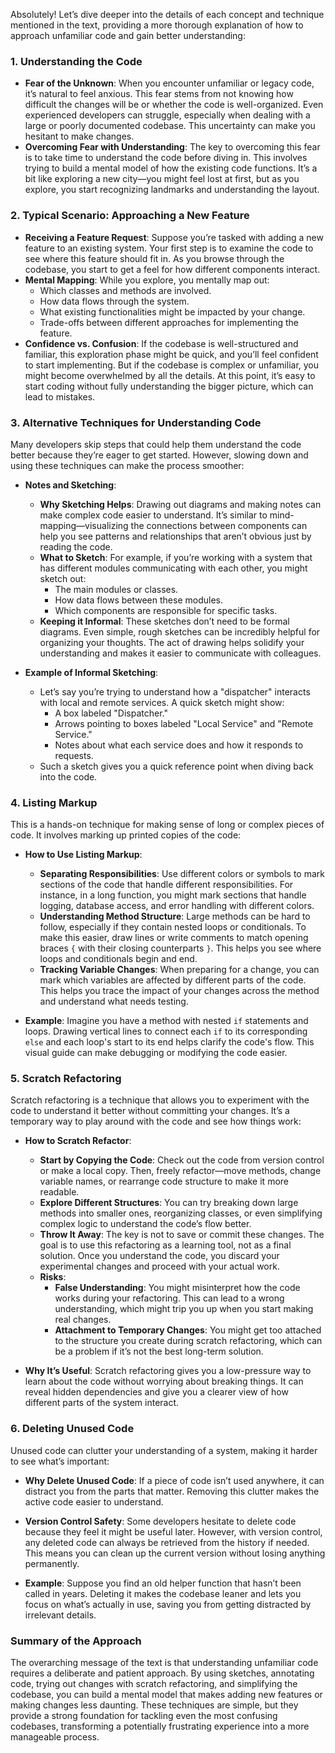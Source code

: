 Absolutely! Let’s dive deeper into the details of each concept and technique mentioned in the text, providing a more thorough explanation of how to approach unfamiliar code and gain better understanding:

### 1. **Understanding the Code**
   - **Fear of the Unknown**: When you encounter unfamiliar or legacy code, it’s natural to feel anxious. This fear stems from not knowing how difficult the changes will be or whether the code is well-organized. Even experienced developers can struggle, especially when dealing with a large or poorly documented codebase. This uncertainty can make you hesitant to make changes.
   - **Overcoming Fear with Understanding**: The key to overcoming this fear is to take time to understand the code before diving in. This involves trying to build a mental model of how the existing code functions. It’s a bit like exploring a new city—you might feel lost at first, but as you explore, you start recognizing landmarks and understanding the layout.

### 2. **Typical Scenario: Approaching a New Feature**
   - **Receiving a Feature Request**: Suppose you’re tasked with adding a new feature to an existing system. Your first step is to examine the code to see where this feature should fit in. As you browse through the codebase, you start to get a feel for how different components interact.
   - **Mental Mapping**: While you explore, you mentally map out:
     - Which classes and methods are involved.
     - How data flows through the system.
     - What existing functionalities might be impacted by your change.
     - Trade-offs between different approaches for implementing the feature.
   - **Confidence vs. Confusion**: If the codebase is well-structured and familiar, this exploration phase might be quick, and you’ll feel confident to start implementing. But if the codebase is complex or unfamiliar, you might become overwhelmed by all the details. At this point, it’s easy to start coding without fully understanding the bigger picture, which can lead to mistakes.

### 3. **Alternative Techniques for Understanding Code**
   Many developers skip steps that could help them understand the code better because they’re eager to get started. However, slowing down and using these techniques can make the process smoother:

   - **Notes and Sketching**: 
     - **Why Sketching Helps**: Drawing out diagrams and making notes can make complex code easier to understand. It’s similar to mind-mapping—visualizing the connections between components can help you see patterns and relationships that aren’t obvious just by reading the code.
     - **What to Sketch**: For example, if you’re working with a system that has different modules communicating with each other, you might sketch out:
       - The main modules or classes.
       - How data flows between these modules.
       - Which components are responsible for specific tasks.
     - **Keeping it Informal**: These sketches don’t need to be formal diagrams. Even simple, rough sketches can be incredibly helpful for organizing your thoughts. The act of drawing helps solidify your understanding and makes it easier to communicate with colleagues.

   - **Example of Informal Sketching**:
     - Let’s say you’re trying to understand how a "dispatcher" interacts with local and remote services. A quick sketch might show:
       - A box labeled "Dispatcher."
       - Arrows pointing to boxes labeled "Local Service" and "Remote Service."
       - Notes about what each service does and how it responds to requests.
     - Such a sketch gives you a quick reference point when diving back into the code.

### 4. **Listing Markup**
   This is a hands-on technique for making sense of long or complex pieces of code. It involves marking up printed copies of the code:

   - **How to Use Listing Markup**:
     - **Separating Responsibilities**: Use different colors or symbols to mark sections of the code that handle different responsibilities. For instance, in a long function, you might mark sections that handle logging, database access, and error handling with different colors.
     - **Understanding Method Structure**: Large methods can be hard to follow, especially if they contain nested loops or conditionals. To make this easier, draw lines or write comments to match opening braces `{` with their closing counterparts `}`. This helps you see where loops and conditionals begin and end.
     - **Tracking Variable Changes**: When preparing for a change, you can mark which variables are affected by different parts of the code. This helps you trace the impact of your changes across the method and understand what needs testing.

   - **Example**: Imagine you have a method with nested `if` statements and loops. Drawing vertical lines to connect each `if` to its corresponding `else` and each loop's start to its end helps clarify the code's flow. This visual guide can make debugging or modifying the code easier.

### 5. **Scratch Refactoring**
   Scratch refactoring is a technique that allows you to experiment with the code to understand it better without committing your changes. It’s a temporary way to play around with the code and see how things work:

   - **How to Scratch Refactor**:
     - **Start by Copying the Code**: Check out the code from version control or make a local copy. Then, freely refactor—move methods, change variable names, or rearrange code structure to make it more readable.
     - **Explore Different Structures**: You can try breaking down large methods into smaller ones, reorganizing classes, or even simplifying complex logic to understand the code’s flow better.
     - **Throw It Away**: The key is not to save or commit these changes. The goal is to use this refactoring as a learning tool, not as a final solution. Once you understand the code, you discard your experimental changes and proceed with your actual work.
     - **Risks**: 
       - **False Understanding**: You might misinterpret how the code works during your refactoring. This can lead to a wrong understanding, which might trip you up when you start making real changes.
       - **Attachment to Temporary Changes**: You might get too attached to the structure you create during scratch refactoring, which can be a problem if it’s not the best long-term solution.

   - **Why It’s Useful**: Scratch refactoring gives you a low-pressure way to learn about the code without worrying about breaking things. It can reveal hidden dependencies and give you a clearer view of how different parts of the system interact.

### 6. **Deleting Unused Code**
   Unused code can clutter your understanding of a system, making it harder to see what’s important:

   - **Why Delete Unused Code**: If a piece of code isn’t used anywhere, it can distract you from the parts that matter. Removing this clutter makes the active code easier to understand.
   - **Version Control Safety**: Some developers hesitate to delete code because they feel it might be useful later. However, with version control, any deleted code can always be retrieved from the history if needed. This means you can clean up the current version without losing anything permanently.

   - **Example**: Suppose you find an old helper function that hasn’t been called in years. Deleting it makes the codebase leaner and lets you focus on what’s actually in use, saving you from getting distracted by irrelevant details.

### **Summary of the Approach**
The overarching message of the text is that understanding unfamiliar code requires a deliberate and patient approach. By using sketches, annotating code, trying out changes with scratch refactoring, and simplifying the codebase, you can build a mental model that makes adding new features or making changes less daunting. These techniques are simple, but they provide a strong foundation for tackling even the most confusing codebases, transforming a potentially frustrating experience into a more manageable process.
